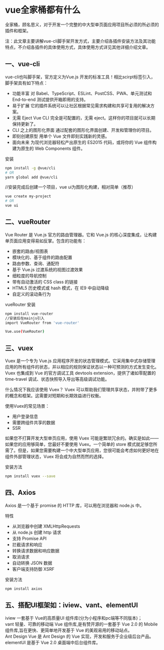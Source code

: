 # vue全家桶都有什么
全家桶，顾名思义，对于开发一个完整的中大型单页面应用项目所必须的所必须的插件和框架。

注：此文章主要讲解vue-cli脚手架开发方式，主要介绍各插件安装方法及其功能特点，不介绍各插件的具体使用方式，具体使用方式详见其他详细介绍文章。

## 一、vue-cli
vue-cli也叫脚手架，官方定义为Vue.js 开发的标准工具！相比scirpt标签引入，脚手架具有如下特点：
- 功能丰富
对 Babel、TypeScript、ESLint、PostCSS、PWA、单元测试和 End-to-end 测试提供开箱即用的支持。
- 易于扩展
它的插件系统可以让社区根据常见需求构建和共享可复用的解决方案。
- 无需 Eject
Vue CLI 完全是可配置的，无需 eject。这样你的项目就可以长期保持更新了。
- CLI 之上的图形化界面
通过配套的图形化界面创建、开发和管理你的项目。
- 即刻创建原型
用单个 Vue 文件即刻实践新的灵感。
- 面向未来
为现代浏览器轻松产出原生的 ES2015 代码，或将你的 Vue 组件构建为原生的 Web Components 组件。

安装
```bash
npm install -g @vue/cli
# OR
yarn global add @vue/cli
```
//安装完成后创建一个项目，vue ui为图形化构建，相对简单（推荐）
```bash
vue create my-project
# OR
vue ui
```

## 二、vueRouter
Vue Router 是 Vue.js 官方的路由管理器。它和 Vue.js 的核心深度集成，让构建单页面应用变得易如反掌。包含的功能有：

- 嵌套的路由/视图表
- 模块化的、基于组件的路由配置
- 路由参数、查询、通配符
- 基于 Vue.js 过渡系统的视图过渡效果
- 细粒度的导航控制
- 带有自动激活的 CSS class 的链接
- HTML5 历史模式或 hash 模式，在 IE9 中自动降级
- 自定义的滚动条行为

vueRouter 安装
```bash
npm install vue-router
//安装后在mainjs引入
import VueRouter from 'vue-router'

Vue.use(VueRouter)
```

## 三、vuex
Vuex 是一个专为 Vue.js 应用程序开发的状态管理模式。它采用集中式存储管理应用的所有组件的状态，并以相应的规则保证状态以一种可预测的方式发生变化。Vuex 也集成到 Vue 的官方调试工具 devtools extension，提供了诸如零配置的 time-travel 调试、状态快照导入导出等高级调试功能。

什么情况下我应该使用 Vuex？
Vuex 可以帮助我们管理共享状态，并附带了更多的概念和框架。这需要对短期和长期效益进行权衡。

使用Vuex的常见场景：
- 用户登录信息
- 需要跨组件共享的数据
- SSR

如果您不打算开发大型单页应用，使用 Vuex 可能是繁琐冗余的。确实是如此——如果您的应用够简单，您最好不要使用 Vuex。一个简单的 store 模式就足够您所需了。但是，如果您需要构建一个中大型单页应用，您很可能会考虑如何更好地在组件外部管理状态，Vuex 将会成为自然而然的选择。

安装方法
```bash
npm install vuex --save
```

## 四、Axios
Axios 是一个基于 promise 的 HTTP 库，可以用在浏览器和 node.js 中。

特性
- 从浏览器中创建 XMLHttpRequests
- 从 node.js 创建 http 请求
- 支持 Promise API
- 拦截请求和响应
- 转换请求数据和响应数据
- 取消请求
- 自动转换 JSON 数据
- 客户端支持防御 XSRF

安装方法
```bash
npm install axios
```

## 五、搭配UI框架如：iview、vant、elementUI
iview 一套基于 Vue的高质量UI 组件库(分为小程序和pc端等不同版本)；   
vant 轻量、可靠的移动端 Vue 组件库,是有赞开源的一套基于 Vue 2.0 的 Mobile 组件库,旨在更快、更简单地开发基于 Vue 的美观易用的移动站点。   
Ant Design Vue 是 Ant Design 的 Vue 实现，开发和服务于企业级后台产品。   
elementUI 是基于 Vue 2.0 桌面端中后台组件库。
